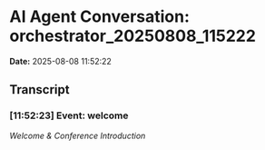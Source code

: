 # AI Agent Conversation: orchestrator_20250808_115222

**Date:** 2025-08-08 11:52:22

## Transcript


### [11:52:23] Event: welcome
*Welcome & Conference Introduction*

